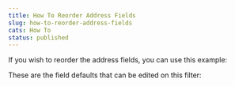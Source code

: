 ```yaml
---
title: How To Reorder Address Fields
slug: how-to-reorder-address-fields
cats: How To
status: published
---
```



  <p>
    If you wish to reorder the address fields, you can use this example:
    <script src="https://gist.github.com/clifgriffin/a46d352c8287dd158866e860965056c8.js" type="text/javascript"></script>
  </p>
  <p>
    These are the field defaults that can be edited on this filter:&nbsp;
  </p>
  <script src="https://gist.github.com/clifgriffin/63330a266a0add5f4cf1e0f491d8fb6f.js" type="text/javascript"></script>
